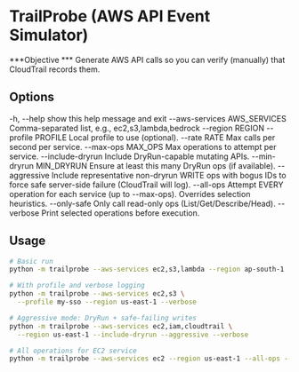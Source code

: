 # TrailProbe (AWS API Event Simulator)

***Objective ***
Generate AWS API calls so you can verify (manually) that CloudTrail records them.  


## Options
  -h, --help            show this help message and exit
  --aws-services AWS_SERVICES
                        Comma-separated list, e.g., ec2,s3,lambda,bedrock
  --region REGION
  --profile PROFILE     Local profile to use (optional).
  --rate RATE           Max calls per second per service.
  --max-ops MAX_OPS     Max operations to attempt per service.
  --include-dryrun      Include DryRun-capable mutating APIs.
  --min-dryrun MIN_DRYRUN
                        Ensure at least this many DryRun ops (if available).
  --aggressive          Include representative non-dryrun WRITE ops with bogus IDs to force safe server-side failure (CloudTrail will log).
  --all-ops             Attempt EVERY operation for each service (up to --max-ops). Overrides selection heuristics.
  --only-safe           Only call read-only ops (List/Get/Describe/Head).
  --verbose             Print selected operations before execution.

## Usage
```bash
# Basic run
python -m trailprobe --aws-services ec2,s3,lambda --region ap-south-1

# With profile and verbose logging
python -m trailprobe --aws-services ec2,s3 \
  --profile my-sso --region us-east-1 --verbose

# Aggressive mode: DryRun + safe-failing writes
python -m trailprobe --aws-services ec2,iam,cloudtrail \
  --region us-east-1 --include-dryrun --aggressive --verbose

# All operations for EC2 service
python -m trailprobe --aws-services ec2 --region us-east-1 --all-ops --max-ops 9999